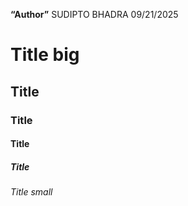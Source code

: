 **“Author”** SUDIPTO BHADRA 09/21/2025
# Title big
## Title
### Title
#### Title
##### Title
###### Title small
